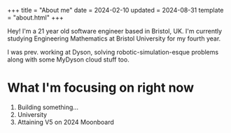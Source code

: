 +++
title = "About me"
date = 2024-02-10
updated = 2024-08-31
template = "about.html"
+++

Hey! I'm a 21 year old software engineer based in Bristol, UK. I'm currently studying Engineering Mathematics at Bristol University for my fourth year.

I was prev. working at Dyson, solving robotic-simulation-esque problems along with some MyDyson cloud stuff too. 

# What I'm focusing on right now
1. Building something...
2. University
3. Attaining V5 on 2024 Moonboard